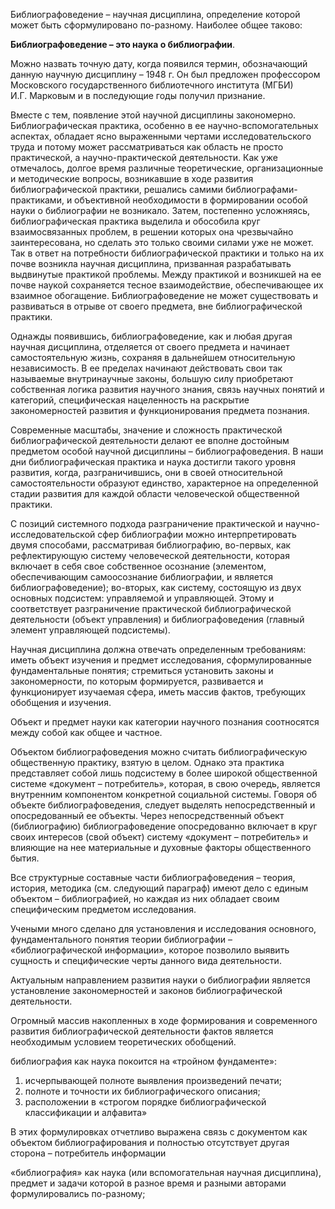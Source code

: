 Библиографоведение – научная дисциплина, определение которой может быть сформулировано по-разному. Наиболее общее таково:

**Библиографоведение – это наука о библиографии**.

Можно назвать точную дату, когда появился термин, обозначающий данную научную дисциплину – 1948 г. Он был предложен профессором Московского государственного библиотечного института (МГБИ) И.Г. Марковым и в последующие годы получил признание.

Вместе с тем, появление этой научной дисциплины закономерно. Библиографическая практика, особенно в ее научно-вспомогательных аспектах, обладает ясно выраженными чертами исследовательского труда и потому может рассматриваться как область не просто практической, а научно-практической деятельности. Как уже отмечалось, долгое время различные теоретические, организационные и методические вопросы, возникавшие в ходе развития библиографической практики, решались самими библиографами-практиками, и объективной необходимости в формировании особой науки о библиографии не возникало. Затем, постепенно усложняясь, библиографическая практика выделила и обособила круг взаимосвязанных проблем, в решении которых она чрезвычайно заинтересована, но сделать это только своими силами уже не может. Так в ответ на потребности библиографической практики и только на их почве возникла научная дисциплина, призванная разрабатывать выдвинутые практикой проблемы. Между практикой и возникшей на ее почве наукой сохраняется тесное взаимодействие, обеспечивающее их взаимное обогащение. Библиографоведение не может существовать и развиваться в отрыве от своего предмета, вне библиографической практики.

Однажды появившись, библиографоведение, как и любая другая научная дисциплина, отделяется от своего предмета и начинает самостоятельную жизнь, сохраняя в дальнейшем относительную независимость. В ее пределах начинают действовать свои так называемые внутринаучные законы, большую силу приобретают собственная логика развития научного знания, связь научных понятий и категорий, специфическая нацеленность на раскрытие закономерностей развития и функционирования предмета познания.

Современные масштабы, значение и сложность практической библиографической деятельности делают ее вполне достойным предметом особой научной дисциплины – библиографоведения. В наши дни библиографическая практика и наука достигли такого уровня развития, когда, разграничившись, они в своей относительной самостоятельности образуют единство, характерное на определенной стадии развития для каждой области человеческой общественной практики.

С позиций системного подхода разграничение практической и научно-исследовательской сфер библиографии можно интерпретировать двумя способами, рассматривая библиографию, во-первых, как рефлектирующую систему человеческой деятельности, которая включает в себя свое собственное осознание (элементом, обеспечивающим самоосознание библиографии, и является библиографоведение); во-вторых, как систему, состоящую из двух основных подсистем: управляемой и управляющей. Этому и соответствует разграничение практической библиографической деятельности (объект управления) и библиографоведения (главный элемент управляющей подсистемы).

Научная дисциплина должна отвечать определенным требованиям: иметь объект изучения и предмет исследования, сформулированные фундаментальные понятия; стремиться установить законы и закономерности, по которым формируется, развивается и функционирует изучаемая сфера, иметь массив фактов, требующих обобщения и изучения.

Объект и предмет науки как категории научного познания соотносятся между собой как общее и частное.

Объектом библиографоведения можно считать библиографическую общественную практику, взятую в целом. Однако эта практика представляет собой лишь подсистему в более широкой общественной системе «документ – потребитель», которая, в свою очередь, является внутренним компонентом конкретной социальной системы. Говоря об объекте библиографоведения, следует выделять непосредственный и опосредованный ее объекты. Через непосредственный объект (библиографию) библиографоведение опосредованно включает в круг своих интересов (свой объект) систему «документ – потребитель» и влияющие на нее материальные и духовные факторы общественного бытия.

Все структурные составные части библиографоведения – теория, история, методика (см. следующий параграф) имеют дело с единым объектом – библиографией, но каждая из них обладает своим специфическим предметом исследования.

Учеными много сделано для установления и исследования основного, фундаментального понятия теории библиографии – «библиографической информации», которое позволило выявить сущность и специфические черты данного вида деятельности.

Актуальным направлением развития науки о библиографии является установление закономерностей и законов библиографической деятельности.

Огромный массив накопленных в ходе формирования и современного развития библиографической деятельности фактов является необходимым условием теоретических обобщений.


библиография как наука покоится на «тройном фундаменте»: 
1) исчерпывающей полноте выявления произведений печати; 
2) полноте и точности их библиографического описания; 
3) расположении в «строгом порядке библиографической классификации и алфавита»  

В этих формулировках отчетливо выражена связь с документом как объектом библиографирования и полностью отсутствует другая сторона – потребитель информации


«библиография» как наука (или вспомогательная научная дисциплина), предмет и задачи которой в разное время и разными авторами формулировались по-разному;
